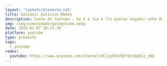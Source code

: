 ```yaml
---
layout: 'layouts/proxecto.njk'
title: Galvanic Galician Memes
description: Canle de Youtube - Se é a túa e lle queres engadir unha descripción e etiquetas, ponte en contacto con nós.
img: /img/comunidade/galegotube.webp
date: 2018-01-07 20:11:30
platform: youtube
type: proxecto
tags:
  - youtube
redes:
  youtube: https://www.youtube.com/channel/UC1jgS9n7NIfEtnHpDCz_z8Q
---
```



